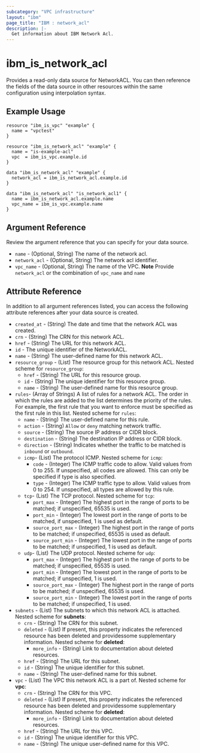 ```yaml
---
subcategory: "VPC infrastructure"
layout: "ibm"
page_title: "IBM : network_acl"
description: |-
  Get information about IBM Network Acl.
---
```


# ibm_is_network_acl

Provides a read-only data source for NetworkACL. You can then reference the fields of the data source in other resources within the same configuration using interpolation syntax.

## Example Usage

```hcl
resource "ibm_is_vpc" "example" {
  name = "vpctest"
}

resource "ibm_is_network_acl" "example" {
  name = "is-example-acl"
  vpc  = ibm_is_vpc.example.id
}  

data "ibm_is_network_acl" "example" {
  network_acl = ibm_is_network_acl.example.id
}

data "ibm_is_network_acl" "is_network_acl1" {
  name = ibm_is_network_acl.example.name
  vpc_name = ibm_is_vpc.example.name
}
```

## Argument Reference

Review the argument reference that you can specify for your data source.

- `name` - (Optional, String) The name of the network acl.
- `network_acl` - (Optional, String) The network acl identifier.
- `vpc_name` - (Optional, String) The name of the VPC.
  **Note** Provide `network_acl` or the combination of `vpc_name` and `name`

## Attribute Reference

In addition to all argument references listed, you can access the following attribute references after your data source is created.

- `created_at` - (String) The date and time that the network ACL was created.
- `crn` - (String) The CRN for this network ACL.
- `href` - (String) The URL for this network ACL.
- `id` - The unique identifier of the NetworkACL.
- `name` - (String) The user-defined name for this network ACL.
- `resource_group` - (List) The resource group for this network ACL.
  Nested scheme for `resource_group`:
	- `href` - (String) The URL for this resource group.
	- `id` - (String) The unique identifier for this resource group.
	- `name` - (String) The user-defined name for this resource group.
- `rules`- (Array of Strings) A list of rules for a network ACL. The order in which the rules are added to the list determines the priority of the rules. For example, the first rule that you want to enforce must be specified as the first rule in this list.
  Nested scheme for `rules`:
  - `name` - (String) The user-defined name for this rule.
  - `action` - (String)  `Allow` or `deny` matching network traffic.
  - `source` - (String) The source IP address or CIDR block.
  - `destination` - (String) The destination IP address or CIDR block.
  - `direction` - (String) Indicates whether the traffic to be matched is `inbound` or `outbound`.
  - `icmp`- (List) The protocol ICMP.
    Nested scheme for `icmp`:
    - `code` - (Integer) The ICMP traffic code to allow. Valid values from 0 to 255. If unspecified, all codes are allowed. This can only be specified if type is also specified.
    - `type` - (Integer) The ICMP traffic type to allow. Valid values from 0 to 254. If unspecified, all types are allowed by this rule.
  - `tcp`- (List) The TCP protocol.
    Nested scheme for `tcp`:
    - `port_max` - (Integer) The highest port in the range of ports to be matched; if unspecified, 65535 is used.
    - `port_min` - (Integer) The lowest port in the range of ports to be matched, if unspecified, 1 is used as default.
    - `source_port_max` - (Integer) The highest port in the range of ports to be matched; if unspecified, 65535 is used as default.
    - `source_port_min` - (Integer) The lowest port in the range of ports to be matched; if unspecified, 1 is used as default.
  - `udp`- (List) The UDP protocol.
    Nested scheme for `udp`:
    - `port_max` - (Integer) The highest port in the range of ports to be matched; if unspecified, 65535 is used.
    - `port_min` - (Integer) The lowest port in the range of ports to be matched; if unspecified, 1 is used.
    - `source_port_max` - (Integer) The highest port in the range of ports to be matched; if unspecified, 65535 is used.
    - `source_port_min` - (Integer) The lowest port in the range of ports to be matched; if unspecified, 1 is used.
- `subnets` - (List) The subnets to which this network ACL is attached.
  Nested scheme for **subnets**:
	- `crn` - (String) The CRN for this subnet.
	- `deleted` - (List) If present, this property indicates the referenced resource has been deleted and providessome supplementary information.
	  Nested scheme for **deleted**:
		- `more_info` - (String) Link to documentation about deleted resources.
	- `href` - (String) The URL for this subnet.
	- `id` - (String) The unique identifier for this subnet.
	- `name` - (String) The user-defined name for this subnet.
- `vpc` - (List) The VPC this network ACL is a part of.
  Nested scheme for **vpc**:
	- `crn` - (String) The CRN for this VPC.
	- `deleted` - (List) If present, this property indicates the referenced resource has been deleted and providessome supplementary information.
	  Nested scheme for **deleted**:
		- `more_info` - (String) Link to documentation about deleted resources.
	- `href` - (String) The URL for this VPC.
	- `id` - (String) The unique identifier for this VPC.
	- `name` - (String) The unique user-defined name for this VPC.


